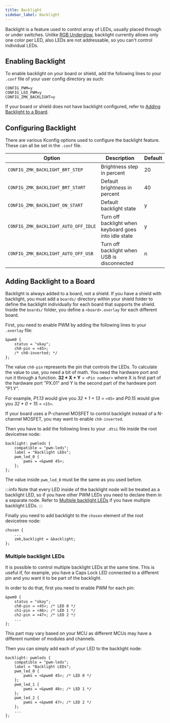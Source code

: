 ```yaml
---
title: Backlight
sidebar_label: Backlight
---
```


Backlight is a feature used to control array of LEDs, usually placed through or under switches. Unlike [RGB Underglow](underglow.md), backlight currently allows only one color per LED, also LEDs are not addressable, so you can't control individual LEDs.

## Enabling Backlight

To enable backlight on your board or shield, add the following lines to your `.conf` file of your user config directory as such:

```
CONFIG_PWM=y
CONFIG_LED_PWM=y
CONFIG_ZMK_BACKLIGHT=y
```

If your board or shield does not have backlight configured, refer to [Adding Backlight to a Board](#adding-backlight-to-a-board).

## Configuring Backlight

There are various Kconfig options used to configure the backlight feature. These can all be set in the `.conf` file.

| Option                               | Description                                           | Default |
| ------------------------------------ | ----------------------------------------------------- | ------- |
| `CONFIG_ZMK_BACKLIGHT_BRT_STEP`      | Brightness step in percent                            | 20      |
| `CONFIG_ZMK_BACKLIGHT_BRT_START`     | Default brightness in percent                         | 40      |
| `CONFIG_ZMK_BACKLIGHT_ON_START`      | Default backlight state                               | y       |
| `CONFIG_ZMK_BACKLIGHT_AUTO_OFF_IDLE` | Turn off backlight when keyboard goes into idle state | y       |
| `CONFIG_ZMK_BACKLIGHT_AUTO_OFF_USB`  | Turn off backlight when USB is disconnected           | n       |

## Adding Backlight to a Board

Backlight is always added to a board, not a shield.
If you have a shield with backlight, you must add a `boards/` directory within your shield folder to define the backlight individually for each board that supports the shield.
Inside the `boards/` folder, you define a `<board>.overlay` for each different board.

First, you need to enable PWM by adding the following lines to your `.overlay` file:

```
&pwm0 {
	status = "okay";
	ch0-pin = <45>;
	/* ch0-inverted; */
};
```

The value `ch0-pin` represents the pin that controls the LEDs. To calculate the value to use, you need a bit of math. You need the hardware port and run it through a function.
**32 \* X + Y** = `<Pin number>` where X is first part of the hardware port "PX.01" and Y is the second part of the hardware port "P1.Y".

For example, _P1.13_ would give you _32 \* 1 + 13_ = `<45>` and _P0.15_ would give you _32 \* 0 + 15_ = `<15>`.

If your board uses a P-channel MOSFET to control backlight instead of a N-channel MOSFET, you may want to enable `ch0-inverted`.

Then you have to add the following lines to your `.dtsi` file inside the root devicetree node:

```
backlight: pwmleds {
    compatible = "pwm-leds";
    label = "Backlight LEDs";
    pwm_led_0 {
        pwms = <&pwm0 45>;
    };
};
```

The value inside `pwm_led_0` must be the same as you used before.

:::info
Note that every LED inside of the backlight node will be treated as a backlight LED, so if you have other PWM LEDs you need to declare them in a separate node. Refer to [Multiple backlight LEDs](#multiple-backlight-leds) if you have multiple backlight LEDs.
:::

Finally you need to add backlight to the `chosen` element of the root devicetree node:

```
chosen {
    ...
    zmk,backlight = &backlight;
};
```

### Multiple backlight LEDs

It is possible to control multiple backlight LEDs at the same time. This is useful if, for example, you have a Caps Lock LED connected to a different pin and you want it to be part of the backlight.

In order to do that, first you need to enable PWM for each pin:

```
&pwm0 {
	status = "okay";
	ch0-pin = <45>; /* LED 0 */
	ch1-pin = <46>; /* LED 1 */
	ch2-pin = <47>; /* LED 2 */
    ...
};
```

This part may vary based on your MCU as different MCUs may have a different number of modules and channels.

Then you can simply add each of your LED to the backlight node:

```
backlight: pwmleds {
    compatible = "pwm-leds";
    label = "Backlight LEDs";
    pwm_led_0 {
        pwms = <&pwm0 45>; /* LED 0 */
    };
    pwm_led_1 {
        pwms = <&pwm0 46>; /* LED 1 */
    };
    pwm_led_2 {
        pwms = <&pwm0 47>; /* LED 2 */
    };
    ...
};
```
